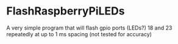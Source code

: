 FlashRaspberryPiLEDs
====================

A very simple program that will flash gpio ports (LEDs?) 18 and 23 repeatedly at up to 1 ms spacing (not tested for accuracy)
